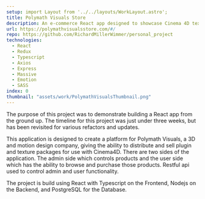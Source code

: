 ```yaml
---
setup: import Layout from '../../layouts/WorkLayout.astro';
title: Polymath Visuals Store
description: An e-commerce React app designed to showcase Cinema 4D texture packages. Some highlight technologies include Redux, Typescript, Nodejs with Express.
url: https://polymathvisualsstore.com/#/
repo: https://github.com/RichardMillerWimmer/personal_project
technologies:
  - React
  - Redux
  - Typescript
  - Axios
  - Express
  - Massive
  - Emotion
  - SASS
index: 0
thumbnail: "assets/work/PolymathVisualsThumbnail.png"
---
```


The purpose of this project was to demonstrate building a React app from the ground up. The timeline for this project was just under three weeks, but has been revisited for various refactors and updates.

This application is designed to create a platform for Polymath Visuals, a 3D and motion design company, giving the ability to distribute and sell plugin and texture packages for use with Cinema4D. There are two sides of the application. The admin side which controls products and the user side which has the ability to browse and purchase those products. Restful api used to control admin and user functionality.

The project is build using React with Typescript on the Frontend, Nodejs on the Backend, and PostgreSQL for the Database.
